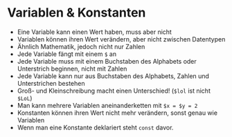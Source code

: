 # Variablen & Konstanten

- Eine Variable kann einen Wert haben, muss aber nicht
- Variablen können ihren Wert verändern, aber nicht zwischen Datentypen
- Ähnlich Mathematik, jedoch nicht nur Zahlen
- Jede Variable fängt mit einem `$` an
- Jede Variable muss mit einem Buchstaben des Alphabets oder Unterstrich beginnen, nicht mit Zahlen
- Jede Variable kann nur aus Buchstaben des Alphabets, Zahlen und Unterstrichen bestehen
- Groß- und Kleinschreibung macht einen Unterschied! (`$lol` ist nicht `$LoL`)
- Man kann mehrere Variablen aneinanderketten mit `$x = $y = 2`
- Konstanten können ihren Wert nicht mehr verändern, sonst genau wie Variablen
- Wenn man eine Konstante deklariert steht `const` davor.
